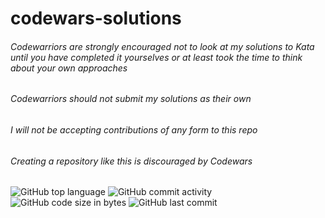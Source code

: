 # codewars-solutions




###### Codewarriors are strongly encouraged not to look at my solutions to Kata until you have completed it yourselves or at least took the time to think about your own approaches

###### Codewarriors should not submit my solutions as their own

###### I will not be accepting contributions of any form to this repo

###### Creating a repository like this is discouraged by Codewars

![GitHub top language](https://img.shields.io/github/languages/top/myers-jacobandrew/codewars-solutions)
![GitHub commit activity](https://img.shields.io/github/commit-activity/m/myers-jacobandrew/codewars-solutions)
![GitHub code size in bytes](https://img.shields.io/github/languages/code-size/myers-jacobandrew/codewars-solutions)
![GitHub last commit](https://img.shields.io/github/last-commit/myers-jacobandrew/codewars-solutions)
